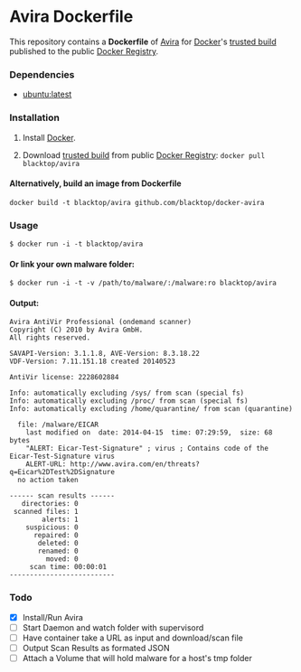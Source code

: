 Avira Dockerfile
================

This repository contains a **Dockerfile** of [Avira](http://www.avira.com/en/index) for [Docker](https://www.docker.io/)'s [trusted build](https://index.docker.io/u/blacktop/avira/) published to the public [Docker Registry](https://index.docker.io/).

### Dependencies
* [ubuntu:latest](https://index.docker.io/_/ubuntu/)

### Installation
1. Install [Docker](https://www.docker.io/).

2. Download [trusted build](https://index.docker.io/u/blacktop/avira/) from public [Docker Registry](https://index.docker.io/): `docker pull blacktop/avira`

#### Alternatively, build an image from Dockerfile
`docker build -t blacktop/avira github.com/blacktop/docker-avira`

### Usage
```
$ docker run -i -t blacktop/avira
```

#### Or link your own malware folder:
```
$ docker run -i -t -v /path/to/malware/:/malware:ro blacktop/avira
```

#### Output:
```
Avira AntiVir Professional (ondemand scanner)
Copyright (C) 2010 by Avira GmbH.
All rights reserved.

SAVAPI-Version: 3.1.1.8, AVE-Version: 8.3.18.22
VDF-Version: 7.11.151.18 created 20140523

AntiVir license: 2228602884

Info: automatically excluding /sys/ from scan (special fs)
Info: automatically excluding /proc/ from scan (special fs)
Info: automatically excluding /home/quarantine/ from scan (quarantine)

  file: /malware/EICAR
    last modified on  date: 2014-04-15  time: 07:29:59,  size: 68 bytes
    "ALERT: Eicar-Test-Signature" ; virus ; Contains code of the Eicar-Test-Signature virus
    ALERT-URL: http://www.avira.com/en/threats?q=Eicar%2DTest%2DSignature
  no action taken

------ scan results ------
   directories: 0
 scanned files: 1
        alerts: 1
    suspicious: 0
      repaired: 0
       deleted: 0
       renamed: 0
         moved: 0
     scan time: 00:00:01
--------------------------
```

### Todo
- [x] Install/Run Avira
- [ ] Start Daemon and watch folder with supervisord
- [ ] Have container take a URL as input and download/scan file
- [ ] Output Scan Results as formated JSON
- [ ] Attach a Volume that will hold malware for a host's tmp folder
